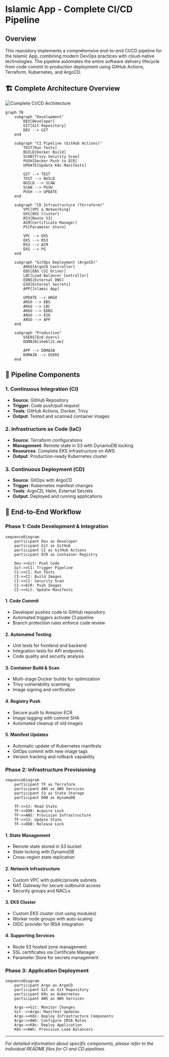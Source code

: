 # Islamic App - Complete CI/CD Pipeline

## Overview

This repository implements a comprehensive end-to-end CI/CD pipeline for the Islamic App, combining modern DevOps practices with cloud-native technologies. The pipeline automates the entire software delivery lifecycle from code commit to production deployment using GitHub Actions, Terraform, Kubernetes, and ArgoCD.

## 🏗️ Complete Architecture Overview

<!-- TODO: Add Complete CI/CD Architecture Diagram -->
![Complete CI/CD Architecture](./images/full%20architecture.png)

```mermaid
graph TB
    subgraph "Development"
        DEV[Developer]
        GIT[Git Repository]
        DEV --> GIT
    end
    
    subgraph "CI Pipeline (GitHub Actions)"
        TEST[Run Tests]
        BUILD[Docker Build]
        SCAN[Trivy Security Scan]
        PUSH[Docker Push to ECR]
        UPDATE[Update K8s Manifests]
        
        GIT --> TEST
        TEST --> BUILD
        BUILD --> SCAN
        SCAN --> PUSH
        PUSH --> UPDATE
    end
    
    subgraph "CD Infrastructure (Terraform)"
        VPC[VPC & Networking]
        EKS[EKS Cluster]
        R53[Route 53]
        ACM[Certificate Manager]
        PS[Parameter Store]
        
        VPC --> EKS
        EKS --> R53
        R53 --> ACM
        EKS --> PS
    end
    
    subgraph "GitOps Deployment (ArgoCD)"
        ARGO[ArgoCD Controller]
        EBS[EBS CSI Driver]
        LBC[Load Balancer Controller]
        EDNS[External DNS]
        ESO[External Secrets]
        APP[Islamic App]
        
        UPDATE --> ARGO
        ARGO --> EBS
        ARGO --> LBC
        ARGO --> EDNS
        ARGO --> ESO
        ARGO --> APP
    end
    
    subgraph "Production"
        USERS[End Users]
        DOMAIN[shebl22.me]
        
        APP --> DOMAIN
        DOMAIN --> USERS
    end
```

## 🚀 Pipeline Components

### 1. **Continuous Integration (CI)**
- **Source**: GitHub Repository
- **Trigger**: Code push/pull request
- **Tools**: GitHub Actions, Docker, Trivy
- **Output**: Tested and scanned container images


### 2. **Infrastructure as Code (IaC)**
- **Source**: Terraform configurations
- **Management**: Remote state in S3 with DynamoDB locking
- **Resources**: Complete EKS infrastructure on AWS
- **Output**: Production-ready Kubernetes cluster


### 3. **Continuous Deployment (CD)**
- **Source**: GitOps with ArgoCD
- **Trigger**: Kubernetes manifest changes
- **Tools**: ArgoCD, Helm, External Secrets
- **Output**: Deployed and running applications

## 🔄 End-to-End Workflow

### Phase 1: Code Development & Integration

```mermaid
sequenceDiagram
    participant Dev as Developer
    participant Git as GitHub
    participant CI as GitHub Actions
    participant ECR as Container Registry
    
    Dev->>Git: Push Code
    Git->>CI: Trigger Pipeline
    CI->>CI: Run Tests
    CI->>CI: Build Images
    CI->>CI: Security Scan
    CI->>ECR: Push Images
    CI->>Git: Update Manifests
```

#### **1. Code Commit**
- Developer pushes code to GitHub repository
- Automated triggers activate CI pipeline
- Branch protection rules enforce code review

#### **2. Automated Testing**
- Unit tests for frontend and backend
- Integration tests for API endpoints
- Code quality and security analysis

#### **3. Container Build & Scan**
- Multi-stage Docker builds for optimization
- Trivy vulnerability scanning
- Image signing and verification

#### **4. Registry Push**
- Secure push to Amazon ECR
- Image tagging with commit SHA
- Automated cleanup of old images

#### **5. Manifest Updates**
- Automatic update of Kubernetes manifests
- GitOps commit with new image tags
- Version tracking and rollback capability

### Phase 2: Infrastructure Provisioning

```mermaid
sequenceDiagram
    participant TF as Terraform
    participant AWS as AWS Services
    participant S3 as State Storage
    participant DDB as DynamoDB
    
    TF->>S3: Read State
    TF->>DDB: Acquire Lock
    TF->>AWS: Provision Infrastructure
    TF->>S3: Update State
    TF->>DDB: Release Lock
```


#### **1. State Management**
- Remote state stored in S3 bucket
- State locking with DynamoDB
- Cross-region state replication

#### **2. Network Infrastructure**
- Custom VPC with public/private subnets
- NAT Gateway for secure outbound access
- Security groups and NACLs

#### **3. EKS Cluster**
- Custom EKS cluster (not using modules)
- Worker node groups with auto-scaling
- OIDC provider for IRSA integration

#### **4. Supporting Services**
- Route 53 hosted zone management
- SSL certificates via Certificate Manager
- Parameter Store for secrets management

### Phase 3: Application Deployment

```mermaid
sequenceDiagram
    participant Argo as ArgoCD
    participant Git as Git Repository
    participant K8s as Kubernetes
    participant AWS as AWS Services
    
    Argo->>Git: Monitor Changes
    Git-->>Argo: Manifest Updates
    Argo->>K8s: Deploy Infrastructure Components
    Argo->>AWS: Configure IRSA Roles
    Argo->>K8s: Deploy Application
    K8s->>AWS: Provision Load Balancers
```

---

*For detailed information about specific components, please refer to the individual README files for CI and CD pipelines.*